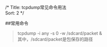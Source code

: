 /*
 Title: tcpdump常见命令用法  
 Sort: 2
 */

##常用命令  
>tcpdump -i any -s 0 -w /sdcard/packet &  
  其中，/sdcard/packet是包保存的路径


